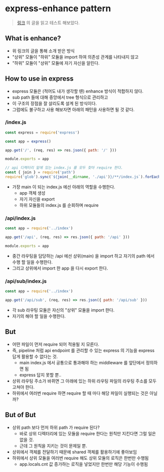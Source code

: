 # express-enhance pattern

> [링크](https://medium.com/steady-study/번역-아주-거대한-자바스크립트-어플리케이션을-구축하기-3aa37fc45122) 의 글을 읽고 테스트 해보았다.



## What is enhance?

* 위 링크의 글을 통해 소개 받은 방식
* "상위" 모듈이 "하위" 모듈을 import 하여 의존성 관계를 나타내지 않고
* "하위" 모듈이 "상위" 모듈에 자기 자신을 알린다.



## How to use in express

* express 모듈은 (적어도 내가 생각할 떈) enhance 방식이 적합하지 않다.
* sub path 들에 대해 중앙에서 tree 형식으로 관리하고
* 이 구조의 장점을 잘 살리도록 설계 된 방식이다.
* 그럼에도 불구하고 사용 해보자면 아래의 패턴을 사용하면 될 것 같다.



### /index.js

```javascript
const express = require('express')

const app = express()

app.get('/', (req, res) => res.json({ path: '/' }))

module.exports = app

// api 디렉터리 밑에 있는 index.js 를 모두 찾아 require 한다.
const { join } = require('path')
require('glob').sync(`${join(__dirname, './api')}/**/index.js`).forEach(file => require(file))
```

* 가장 main 이 되는 index.js 에선 아래의 역할을 수행한다.
  * app 객체 생성
  * 자기 자신을 export
  * 하위 모듈들의 index.js 를 순회하며 require

### /api/index.js

```javascript
const app = require('../index')

app.get('/api', (req, res) => res.json({ path: '/api' }))

module.exports = app
```

* 중간 라우팅을 담당하는 /api 에선 상위(main) 을 import 하고 자기의 path 에서 수행 할 일을 수행한다.
* 그리고 상위에서 import 한 app 을 다시 export 한다.

### /api/sub/index.js

```javascript
const app = require('../index')

app.get('/api/sub', (req, res) => res.json({ path: '/api/sub' }))
```

* 각 sub 라우팅 모듈은 자신의 "상위" 모듈을 import 한다.
* 자기의 해야 할 일을 수행한다.



## But

* 어떤 파일이 먼저 require 되어 적용될 지 모른다.
* 즉, pipeline 처럼 api endpoint 를 관리할 수 있는 express 의 기능을 express 답게 활용할 수 없다는 것.
  * main index.js 에서 공통으로 통과해야 하는 middleware 를 앞단에서 정의하면 됨
  * express 답지 못할 뿐..
* 상위 라우팅 주소가 바뀌면 그 아래에 있는 하위 라우팅 파일의 라우팅 주소를 모두 고쳐야 한다.
* 하위에서 여러번 require 하면 require 할 때 마다 해당 파일이 실행되는 것은 아닐까?

## But of But

* 상위 path 보다 먼저 하위 path 가 require 된다?
  * 바로 상위 디렉터리에 있는 모듈을 require 한다는 원칙만 지킨다면 그럴 일은 없을 것.
  * 근데 그 원칙을 지키는 것이 문제일 뿐.
* 상위에서 객체를 전달하기 때문에 shared 객체를 활용하기에 좋아보임
* 하위에서 상위 모듈을 여러번 require 해도 상위 모듈의 로직은 한번만 수행됨
  * app.locals.cnt 값 증가하는 로직을 넣었지만 한번만 해당 기능이 수행됨

